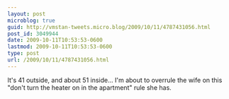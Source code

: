 ```yaml
---
layout: post
microblog: true
guid: http://vmstan-tweets.micro.blog/2009/10/11/4787431056.html
post_id: 3049944
date: 2009-10-11T10:53:53-0600
lastmod: 2009-10-11T10:53:53-0600
type: post
url: /2009/10/11/4787431056.html
---
```

It's 41 outside, and about 51 inside... I'm about to overrule the wife on this "don't turn the heater on in the apartment" rule she has.
